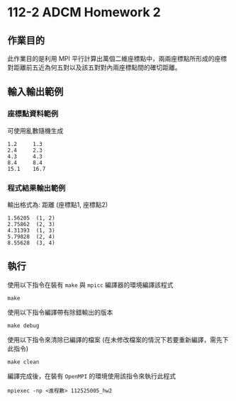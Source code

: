 # 112-2 ADCM Homework 2

## 作業目的

此作業目的是利用 MPI 平行計算出萬個二維座標點中，兩兩座標點所形成的座標對距離前五近為何五對以及該五對對內兩座標點間的確切距離。

## 輸入輸出範例

### 座標點資料範例

可使用亂數隨機生成
```
1.2	    1.3
2.4	    2.3
4.3	    4.3
8.4	    8.4
15.1    16.7

```

### 程式結果輸出範例

輸出格式為: 距離  (座標點1, 座標點2)

```
1.56205  (1, 2)
2.75862	 (2, 3)
4.31393	 (1, 3)
5.79828  (2, 4)
8.55628	 (3, 4)
```

## 執行

使用以下指令在裝有 `make` 與 `mpicc` 編譯器的環境編譯該程式
```
make
```

使用以下指令編譯帶有除錯輸出的版本
```
make debug
```

使用以下指令來清除已編譯的檔案 (在未修改檔案的情況下若要重新編譯，需先下此指令)
```
make clean
```

編譯完成後，在裝有 `OpenMPI` 的環境使用該指令來執行此程式
```
mpiexec -np <進程數> 112525005_hw2
```